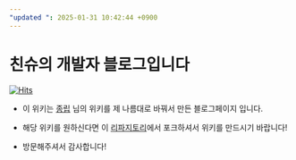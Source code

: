 ```yaml
---
"updated ": 2025-01-31 10:42:44 +0900
---
```

# 친슈의 개발자 블로그입니다

[![Hits](https://hits.seeyoufarm.com/api/count/incr/badge.svg?url=https%3A%2F%2Fachelous1.github.io&count_bg=%2378A0FF&title_bg=%23555555&icon=github.svg&icon_color=%23E7E7E7&title=hits&edge_flat=false)](https://achelous1.github.io/)
* 이 위키는 [종립](https://github.com/johngrib/) 님의 위키를 
제 나름대로 바꿔서 만든 블로그페이지 입니다.

* 해당 위키를 원하신다면 이 [리파지토리](https://github.com/johngrib/johngrib-jekyll-skeleton)에서 포크하셔서 위키를 만드시기 바랍니다!

* 방문해주셔서 감사합니다!
